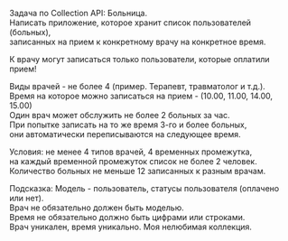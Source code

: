 Задача по Collection API: Больница. \
Написать приложение, которое хранит список пользователей (больных), \
записанных на прием к конкретному врачу на конкретное время.

К врачу могут записаться только пользователи, которые оплатили прием!

Виды врачей - не более 4 (пример. Терапевт, травматолог и т.д.).\
Время на которое можно записаться на прием - (10.00, 11.00, 14.00, 15.00) \
Один врач может обслужить не более 2 больных за час. \
При попытке записать на то же время 3-го и более больных, \
они автоматически переписываются на следующее время.

Условия: не менее 4 типов врачей, 4 временных промежутка, \
на каждый временной промежуток список не более 2 человек. \
Количество больных не меньше 12 записанных к разным врачам.

Подсказка:
Модель - пользователь, статусы пользователя (оплачено или нет). \
Врач не обязательно должен быть моделью. \
Время не обязательно должно быть цифрами или строками. \
Врач уникален, время уникально.
Моя нелюбимая коллекция.